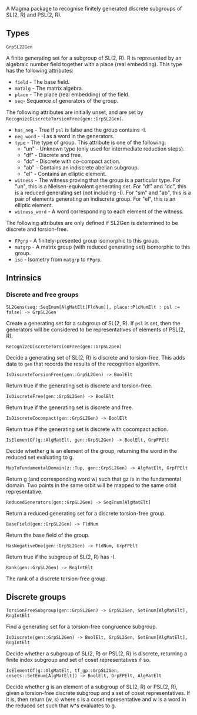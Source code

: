 A Magma package to recognise finitely generated discrete subgroups of SL(2, R) and PSL(2, R).

## Types

`GrpSL22Gen`

A finite generating set for a subgroup of SL(2, R). R is represented by an algebraic number field together with a place (real embedding). This type has the following attributes:

- `field` - The base field.
- `matalg` - The matrix algebra.
- `place` - The place (real embedding) of the field.
- `seq`- Sequence of generators of the group.

The following attributes are initially unset, and are set by `RecognizeDiscreteTorsionFree(gen::GrpSL2Gen)`.
- `has_neg` - True if `psl` is false and the group contains -I.
- `neg_word` - -I as a word in the generators.
- `type` - The type of group. This attribute is one of the following:
  - "un" - Unknown type (only used for intermediate reduction steps).
  - "df" - Discrete and free.
  - "dc" - Discrete with co-compact action.
  - "ab" - Contains an indiscrete abelian subgroup.
  - "el" - Contains an elliptic element.
- `witness` - The witness proving that the group is a particular type. For "un", this is a Nielsen-equivalent generating set. For "df" and "dc", this is a reduced generating set (not including -I). For "sm" and "ab", this is a pair of elements generating an indiscrete group. For "el", this is an elliptic element.
- `witness_word` - A word corresponding to each element of the witness.

The following attributes are only defined if SL2Gen is determined to be discrete and torsion-free.
- `FPgrp` - A finitely-presented group isomorphic to this group.
- `matgrp` - A matrix group (with reduced generating set) isomorphic to this group.
- `iso` - Isometry from `matgrp` to `FPgrp`.

## Intrinsics

### Discrete and free groups

`SL2Gens(seq::SeqEnum[AlgMatElt[FldNum]], place::PlcNumElt : psl := false) -> GrpSL2Gen`

Create a generating set for a subgroup of SL(2, R). If `psl` is set, then the generators will be considered to be representatives of elements of PSL(2, R).

`RecognizeDiscreteTorsionFree(gen::GrpSL2Gen)`

Decide a generating set of SL(2, R) is discrete and torsion-free. This adds data to `gen` that records the results of the recognition algorithm.

`IsDiscreteTorsionFree(gen::GrpSL2Gen) -> BoolElt`

Return true if the generating set is discrete and torsion-free.

`IsDiscreteFree(gen::GrpSL2Gen) -> BoolElt`

Return true if the generating set is discrete and free.

`IsDiscreteCocompact(gen::GrpSL2Gen) -> BoolElt`

Return true if the generating set is discrete with cocompact action.

`IsElementOf(g::AlgMatElt, gen::GrpSL2Gen) -> BoolElt, GrpFPElt`

Decide whether g is an element of the group, returning the word in the reduced set evaluating to g.

`MapToFundamentalDomain(z::Tup, gen::GrpSL2Gen) -> AlgMatElt, GrpFPElt`

Return g (and corresponding word w) such that gz is in the fundamental domain.
Two points in the same orbit will be mapped to the same orbit representative.

`ReducedGenerators(gen::GrpSL2Gen) -> SeqEnum[AlgMatElt]`

Return a reduced generating set for a discrete torsion-free group.

`BaseField(gen::GrpSL2Gen) -> FldNum`

Return the base field of the group.

`HasNegativeOne(gen::GrpSL2Gen) -> FldNum, GrpFPElt`

Return true if the subgroup of SL(2, R) has -I.

`Rank(gen::GrpSL2Gen) -> RngIntElt`

The rank of a discrete torsion-free group.

## Discrete groups

`TorsionFreeSubgroup(gen::GrpSL2Gen) -> GrpSL2Gen, SetEnum[AlgMatElt], RngIntElt`

Find a generating set for a torsion-free congruence subgroup.

`IsDiscrete(gen::GrpSL2Gen) -> BoolElt, GrpSL2Gen, SetEnum[AlgMatElt], RngIntElt`

Decide whether a subgroup of SL(2, R) or PSL(2, R) is discrete, returning a finite index subgroup and set of coset representatives if so.

`IsElementOf(g::AlgMatElt, tf_gp::GrpSL2Gen, cosets::SetEnum[AlgMatElt]) -> BoolElt, GrpFPElt, AlgMatElt`

Decide whether g is an element of a subgroup of SL(2, R) or PSL(2, R), given a torsion-free discrete subgroup and a set of coset representatives. If it is, then return (w, s) where s is a coset representative and w is a word in the reduced set such that w*s evaluates to g.